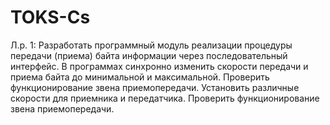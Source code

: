 # TOKS-Cs
Л.р. 1: Разработать программный модуль реализации процедуры передачи (приема) байта информации через последовательный интерфейс. 
В программах синхронно изменить скорости передачи и приема байта до минимальной и максимальной. Проверить функционирование звена приемопередачи. 
Установить различные скорости для приемника и передатчика. Проверить функционирование звена приемопередачи. 
